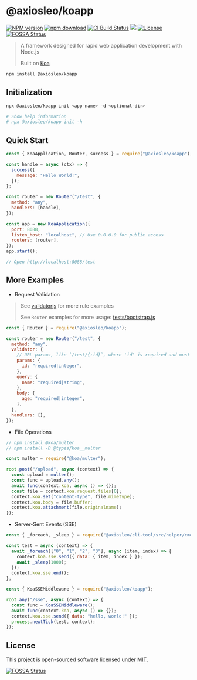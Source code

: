 # @axiosleo/koapp

[![NPM version](https://img.shields.io/npm/v/@axiosleo/koapp.svg?style=flat-square)](https://npmjs.org/package/@axiosleo/koapp)
[![npm download](https://img.shields.io/npm/dm/@axiosleo/koapp.svg?style=flat-square)](https://npmjs.org/package/@axiosleo/koapp)
[![CI Build Status](https://github.com/AxiosLeo/node-koapp/actions/workflows/ci.yml/badge.svg)](https://github.com/AxiosLeo/node-koapp/actions/workflows/ci.yml)
[![](https://codecov.io/gh/AxiosLeo/node-koapp/branch/master/graph/badge.svg)](https://codecov.io/gh/AxiosLeo/node-koapp)
[![License](https://img.shields.io/github/license/AxiosLeo/node-koapp?color=%234bc524)](LICENSE)
[![FOSSA Status](https://app.fossa.com/api/projects/git%2Bgithub.com%2FAxiosLeo%2Fnode-koapp.svg?type=shield)](https://app.fossa.com/projects/git%2Bgithub.com%2FAxiosLeo%2Fnode-koapp/refs/branch/master)

> A framework designed for rapid web application development with Node.js
>
> Built on [Koa](https://koajs.com/)

```bash
npm install @axiosleo/koapp
```

## Initialization

```bash
npx @axiosleo/koapp init <app-name> -d <optional-dir>

# Show help information
# npx @axiosleo/koapp init -h
```

## Quick Start

```javascript
const { KoaApplication, Router, success } = require("@axiosleo/koapp");

const handle = async (ctx) => {
  success({
    message: "Hello World!",
  });
};

const router = new Router("/test", {
  method: "any",
  handlers: [handle],
});

const app = new KoaApplication({
  port: 8088,
  listen_host: "localhost", // Use 0.0.0.0 for public access
  routers: [router],
});
app.start();

// Open http://localhost:8088/test
```

## More Examples

- Request Validation

> See [validatorjs](https://github.com/mikeerickson/validatorjs) for more rule examples
>
> See `Router` examples for more usage: [tests/bootstrap.js](tests/bootstrap.js)

```javascript
const { Router } = require("@axiosleo/koapp");

const router = new Router("/test", {
  method: "any",
  validator: {
    // URL params, like `/test/{:id}`, where 'id' is required and must be an integer
    params: {
      id: "required|integer",
    },
    query: {
      name: "required|string",
    },
    body: {
      age: "required|integer",
    },
  },
  handlers: [],
});
```

- File Operations

```javascript
// npm install @koa/multer
// npm install -D @types/koa__multer

const multer = require("@koa/multer");

root.post("/upload", async (context) => {
  const upload = multer();
  const func = upload.any();
  await func(context.koa, async () => {});
  const file = context.koa.request.files[0];
  context.koa.set("content-type", file.mimetype);
  context.koa.body = file.buffer;
  context.koa.attachment(file.originalname);
});
```

- Server-Sent Events (SSE)

```javascript
const { _foreach, _sleep } = require("@axiosleo/cli-tool/src/helper/cmd");

const test = async (context) => {
  await _foreach(["0", "1", "2", "3"], async (item, index) => {
    context.koa.sse.send({ data: { item, index } });
    await _sleep(1000);
  });
  context.koa.sse.end();
};

const { KoaSSEMiddleware } = require("@axiosleo/koapp");

root.any("/sse", async (context) => {
  const func = KoaSSEMiddleware();
  await func(context.koa, async () => {});
  context.koa.sse.send({ data: "hello, world!" });
  process.nextTick(test, context);
});
```

## License

This project is open-sourced software licensed under [MIT](LICENSE).

[![FOSSA Status](https://app.fossa.com/api/projects/git%2Bgithub.com%2FAxiosLeo%2Fnode-koapp.svg?type=large)](https://app.fossa.com/projects/git%2Bgithub.com%2FAxiosLeo%2Fnode-koapp/refs/branch/master/)
